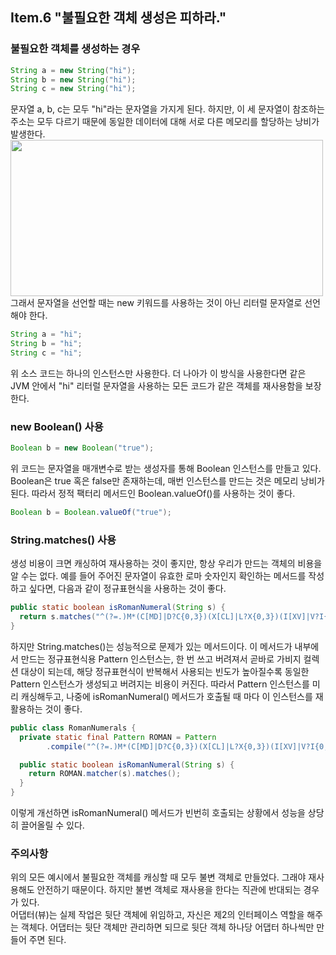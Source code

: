 ## Item.6 "불필요한 객체 생성은 피하라."
### 불필요한 객체를 생성하는 경우
```java
String a = new String("hi");
String b = new String("hi");
String c = new String("hi");
```
문자열 a, b, c는 모두 "hi"라는 문자열을 가지게 된다. 하지만, 이 세 문자열이 참조하는 주소는 모두 다르기 때문에 
동일한 데이터에 대해 서로 다른 메모리를 할당하는 낭비가 발생한다. <br>
<img src="https://github.com/user-attachments/assets/8d3d7d27-8ea8-422f-ae2c-b7168f66ead7" width="500" height="250">
<br>
그래서 문자열을 선언할 때는 new 키워드를 사용하는 것이 아닌 리터럴 문자열로 선언해야 한다. 
<br>
```java
String a = "hi";
String b = "hi";
String c = "hi";
```
위 소스 코드는 하나의 인스턴스만 사용한다. 더 나아가 이 방식을 사용한다면 같은 JVM 안에서 "hi" 리터럴 문자열을 사용하는 모든 코드가
같은 객체를 재사용함을 보장한다.

### new Boolean() 사용
```java
Boolean b = new Boolean("true");
```
위 코드는 문자열을 매개변수로 받는 생성자를 통해 Boolean 인스턴스를 만들고 있다. Boolean은 true 혹은 false만 존재하는데,
매번 인스턴스를 만드는 것은 메모리 낭비가 된다. 따라서 정적 팩터리 메서드인 Boolean.valueOf()를 사용하는 것이 좋다. 
```java
Boolean b = Boolean.valueOf("true");
```

### String.matches() 사용
생성 비용이 크면 캐싱하여 재사용하는 것이 좋지만, 항상 우리가 만드는 객체의 비용을 알 수는 없다. 
예를 들어 주어진 문자열이 유효한 로마 숫자인지 확인하는 메서드를 작성하고 싶다면, 다음과 같이 정규표현식을 사용하는 것이 좋다.
```java
public static boolean isRomanNumeral(String s) {
  return s.matches("^(?=.)M*(C[MD]|D?C{0,3})(X[CL]|L?X{0,3})(I[XV]|V?I{0,3})$");
}
```
하지만 String.matches()는 성능적으로 문제가 있는 메서드이다. 이 메서드가 내부에서 만드는 정규표현식용 Pattern 인스턴스는,
한 번 쓰고 버려져서 곧바로 가비지 컬렉션 대상이 되는데, 해당 정규표현식이 반복해서 사용되는 빈도가 높아질수록 동일한 Pattern 인스턴스가
생성되고 버려지는 비용이 커진다. 따라서 Pattern 인스턴스를 미리 캐싱해두고, 나중에 isRomanNumeral() 메서드가 호출될 때 마다
이 인스턴스를 재활용하는 것이 좋다.
```java
public class RomanNumerals {
  private static final Pattern ROMAN = Pattern
		.compile("^(?=.)M*(C[MD]|D?C{0,3})(X[CL]|L?X{0,3})(I[XV]|V?I{0,3})$");

  public static boolean isRomanNumeral(String s) {
    return ROMAN.matcher(s).matches();
  }
}
```
이렇게 개선하면 isRomanNumeral() 메서드가 빈번히 호출되는 상황에서 성능을 상당히 끌어올릴 수 있다.

### 주의사항
위의 모든 예시에서 불필요한 객체를 캐싱할 때 모두 불변 객체로 만들었다. 그래야 재사용해도 안전하기 때문이다.
하지만 불변 객체로 재사용을 한다는 직관에 반대되는 경우가 있다. <br>
어댑터(뷰)는 실제 작업은 뒷단 객체에 위임하고, 자신은 제2의 인터페이스 역할을 해주는 객체다. 어댑터는 뒷단 객체만 관리하면 되므로
뒷단 객체 하나당 어댑터 하나씩만 만들어 주면 된다. 
